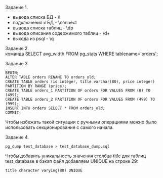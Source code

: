 Задание 1. 
- вывода списка БД - \l
- подключения к БД - \connect
- вывода списка таблиц - \dp
- вывода описания содержимого таблиц - \d+
- выхода из psql - \q

Задание 2. \
команда SELECT avg_width FROM pg_stats WHERE tablename='orders';

Задание 3. 
````
BEGIN;
ALTER TABLE orders RENAME TO orders_old;
CREATE TABLE orders (id integer, title varchar(80), price integer) PARTITION BY RANGE (price);
CREATE TABLE orders_1 PARTITION OF orders FOR VALUES FROM (0) TO (499);
CREATE TABLE orders_2 PARTITION OF orders FOR VALUES FROM (499) TO (999);
INSERT INTO orders SELECT * FROM orders_old;
COMMIT;
````
Чтобы избежать такой ситуации с ручными операциями можно было использовать секционирование с самого начала.

Задание 4. 
````
pg_dump test_database > test_database_dump.sql
````
Чтобы добавить уникальность значения столбца title для таблиц test_database в бэкап файл добавляем UNIQUE на строке 29:
````
title character varying(80) UNIQUE
````
